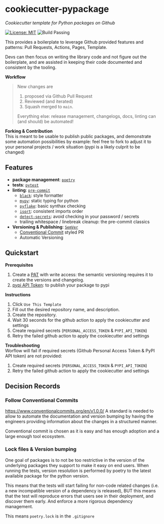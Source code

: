 # cookiecutter-pypackage
_Cookiecutter template for Python packages on Github_


 [![License: MIT](https://img.shields.io/badge/License-MIT-yellow.svg)](https://opensource.org/licenses/MIT) ![Build Passing](https://github.com/laucia/cookiecutter-pypackage/actions/workflows/test_generation.yaml/badge.svg?branch=main)

This provides a boilerplate to leverage Github provided features and patterns: Pull Requests, Actions, Pages, Template.

Devs can then focus on writing the library code and not figure out the boilerplate, and are assisted in keeping their code documented and consistent by the tooling.

**Workflow**  

> New changes are
> 1. proposed via Github Pull Request
> 1. Reviewed (and iterated) 
> 1. Squash merged to `main`.
>
> Everything else: release management, changelogs, docs, linting can (and should) be automated!  


**Forking & Contribution**  
This is meant to be usable to publish public packages, and demonstrate some automation possibilities by example: feel free to fork to adjust it to your personal projects / work situation (pypi is a likely culprit to be changed)

## Features

* **package management**: [`poetry`](https://python-poetry.org/)
* **tests**: [`pytest`](https://docs.pytest.org/en/7.2.x/)
* **linting**: [`pre-commit`](https://pre-commit.com/)
  * [`black`](https://github.com/psf/black): style formatter
  * [`mypy`](http://mypy-lang.org/): static typing for python
  * [`pyflake`](https://github.com/PyCQA/pyflakes): basic synthax checking
  * [`isort`](https://github.com/PyCQA/isort): consistent imports order
  * [`detect-secrets`](https://github.com/Yelp/detect-secrets): avoid checking in your password / secrets
  * trailing whitespace / linebreak cleanup: the pre-commit classics
* **Versioning & Publishing**: [`SemVer`](https://semver.org/) 
  * [Conventional Commit](https://www.conventionalcommits.org/en/v1.0.0/) styled PR
  * Automatic Versioning
  

## Quickstart

**Prerequisites**  
1. Create a [PAT](https://docs.github.com/en/authentication/keeping-your-account-and-data-secure/creating-a-personal-access-token) with write access: the semantic versioning requires it to create the versions and changelog.
1. [pypi API Token](https://pypi.org/help/#apitoken): to publish your package to pypi

**Instructions**  

1. Click `Use This Template`
1. Fill out the desired repository name, and description.
1. Create the repository.
1. Wait 30 seconds for the github action to apply the cookiecutter and settings
1. Create required secrets (`PERSONAL_ACCESS_TOKEN` & `PYPI_API_TOKEN`)
1. Retry the failed github action to apply the cookiecutter and settings

**Troubleshooting**  
Worflow will fail if required secrets (Github Personal Access Token & PyPI API token) are not provided:
1. Create required secrets (`PERSONAL_ACCESS_TOKEN` & `PYPI_API_TOKEN`)
1. Retry the failed github action to apply the cookiecutter and settings


## Decision Records

### Follow Conventional Commits
https://www.conventionalcommits.org/en/v1.0.0/
A standard is needed to allow to automate the documentation and version bumping by having the engineers providing information about the changes in a structured manner.

Conventional commit is chosen as it is easy and has enough adoption and a large enough tool ecosystem.

### Lock files & Version bumping
One goal of packages is to not be too restrictive in the version of the underlying packages they support to make it easy on end users.
When running the tests, version resolution is performed by poetry to the latest available package for the python version.

This means that the tests will start failing for non-code related changes (i.e. a new incompatible version of a dependency is released), BUT this means that the test will reproduce errors that users see in their deployment, and discover them early. And enforce a more rigorous dependency management.

This means `poetry.lock` is in the `.gitignore`